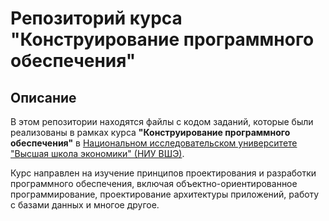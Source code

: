 # Репозиторий курса "Конструирование программного обеспечения"

## Описание

В этом репозитории находятся файлы с кодом заданий, которые были реализованы в рамках курса **"Конструирование программного обеспечения"** в [Национальном исследовательском университете "Высшая школа экономики" (НИУ ВШЭ)](https://www.hse.ru/).

Курс направлен на изучение принципов проектирования и разработки программного обеспечения, включая объектно-ориентированное программирование, проектирование архитектуры приложений, работу с базами данных и многое другое.
